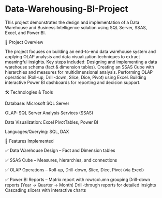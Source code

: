 # Data-Warehousing-BI-Project
This project demonstrates the design and implementation of a Data Warehouse and Business Intelligence solution using SQL Server, SSAS, Excel, and Power BI.

🚀 Project Overview

The project focuses on building an end-to-end data warehouse system and applying OLAP analysis and data visualization techniques to extract meaningful insights.
Key steps included:
Designing and implementing a data warehouse schema (fact & dimension tables).
Creating an SSAS Cube with hierarchies and measures for multidimensional analysis.
Performing OLAP operations (Roll-up, Drill-down, Slice, Dice, Pivot) using Excel.
Building interactive Power BI dashboards for reporting and decision support.

🛠️ Technologies & Tools

Database: Microsoft SQL Server

OLAP: SQL Server Analysis Services (SSAS)

Data Visualization: Excel PivotTables, Power BI

Languages/Querying: SQL, DAX 

📑 Features Implemented

✅ Data Warehouse Design – Fact and Dimension tables

✅ SSAS Cube – Measures, hierarchies, and connections

✅ OLAP Operations – Roll-up, Drill-down, Slice, Dice, Pivot (via Excel)

✅ Power BI Reports –
Matrix report with row/column grouping
Drill-down reports (Year → Quarter → Month)
Drill-through reports for detailed insights
Cascading slicers with interactive charts
